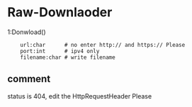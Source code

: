 # Raw-Downlaoder

1:Donwload()

			

		url:char      # no enter http:// and https:// Please
		port:int      # ipv4 only
		filename:char # write filename



## comment

status is 404, edit the HttpRequestHeader Please

